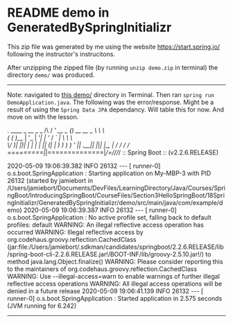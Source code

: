 # README demo in GeneratedBySpringInitializr

This zip file was generated by me using the website https://start.spring.io/ following the instructor's instrucitons.

After unzipping the zipped file (by running `unzip demo.zip` in terminal) the directory `demo/` was produced.

---
Note: navigated to [this demo/](https://github.com/JamieBort/LearningDirectory/tree/master/Java/Courses/SpringBoot/IntroducingSpringBoot/CourseFiles/Section3HelloSpringBoot/18SpringInitializr/GeneratedBySpringInitializr/demo/src/main/java/com/example/demo) directory in Terminal. Then ran `spring run DemoApplication.java`.
The following was the error/response. Might be a result of using the `Spring Data JPA` dependancy. Will table this for now. And move on with the lesson.

  .   ____          _            __ _ _
 /\\ / ___'_ __ _ _(_)_ __  __ _ \ \ \ \
( ( )\___ | '_ | '_| | '_ \/ _` | \ \ \ \
 \\/  ___)| |_)| | | | | || (_| |  ) ) ) )
  '  |____| .__|_| |_|_| |_\__, | / / / /
 =========|_|==============|___/=/_/_/_/
 :: Spring Boot ::        (v2.2.6.RELEASE)

2020-05-09 19:06:39.382  INFO 26132 --- [       runner-0] o.s.boot.SpringApplication               : Starting application on My-MBP-3 with PID 26132 (started by jamiebort in /Users/jamiebort/Documents/DevFiles/LearningDirectory/Java/Courses/SpringBoot/IntroducingSpringBoot/CourseFiles/Section3HelloSpringBoot/18SpringInitializr/GeneratedBySpringInitializr/demo/src/main/java/com/example/demo)
2020-05-09 19:06:39.387  INFO 26132 --- [       runner-0] o.s.boot.SpringApplication               : No active profile set, falling back to default profiles: default
WARNING: An illegal reflective access operation has occurred
WARNING: Illegal reflective access by org.codehaus.groovy.reflection.CachedClass (jar:file:/Users/jamiebort/.sdkman/candidates/springboot/2.2.6.RELEASE/lib/spring-boot-cli-2.2.6.RELEASE.jar!/BOOT-INF/lib/groovy-2.5.10.jar!/) to method java.lang.Object.finalize()
WARNING: Please consider reporting this to the maintainers of org.codehaus.groovy.reflection.CachedClass
WARNING: Use --illegal-access=warn to enable warnings of further illegal reflective access operations
WARNING: All illegal access operations will be denied in a future release
2020-05-09 19:06:41.139  INFO 26132 --- [       runner-0] o.s.boot.SpringApplication               : Started application in 2.575 seconds (JVM running for 6.242)

---